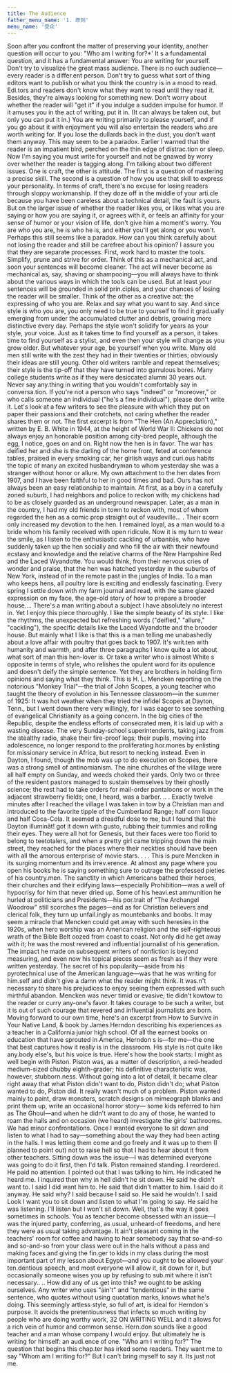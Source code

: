 ```yaml
---
title: The Audience
father_menu_name: '1. 原则'
menu_name: '受众'
---
```


Soon after you confront the matter of preserving your identity, another question will occur to you: "Who am I writing for?*'
It s a fundamental question, and it has a fundamental answer: You are writing for yourself. Don't try to visualize the great mass audience. There is no such audience—every reader is a differ.ent person. Don't try to guess what sort of thing editors want to publish or what you think the country is in a mood to read. Edi.tors and readers don't know what they want to read until they read it. Besides, they're always looking for something new.
Don't worry about whether the reader will "get it" if you indulge a sudden impulse for humor. If it amuses you in the act of writing, put it in. (It can always be taken out, but only you can put it in.) You are writing primarily to please yourself, and if you go about it with enjoyment you will also entertain the readers who are worth writing for. If you lose the dullards back in the dust, you don't want them anyway.
This may seem to be a paradox. Earlier I warned that the reader is an impatient bird, perched on the thin edge of distrac.tion or sleep. Now I'm saying you must write for yourself and not be gnawed by worry over whether the reader is tagging along.
I'm talking about two different issues. One is craft, the other is attitude. The first is a question of mastering a precise skill. The second is a question of how you use that skill to express your personality.
In terms of craft, there's no excuse for losing readers through sloppy workmanship. If they doze off in the middle of your arti.cle because you have been careless about a technical detail, the fault is yours. But on the larger issue of whether the reader likes you, or likes what you are saying or how you are saying it, or agrees with it, or feels an affinity for your sense of humor or your vision of life, don't give him a moment's worry. You are who you are, he is who he is, and either you'll get along or you won't.
Perhaps this still seems like a paradox. How can you think carefully about not losing the reader and still be carefree about his opinion? I assure you that they are separate processes.
First, work hard to master the tools. Simplify, prune and strive for order. Think of this as a mechanical act, and soon your sentences will become cleaner. The act will never become as mechanical as, say, shaving or shampooing—you will always have to think about the various ways in which the tools can be used. But at least your sentences will be grounded in solid prin.ciples, and your chances of losing the reader will be smaller.
Think of the other as a creative act: the expressing of who you are. Relax and say what you want to say. And since style is who you are, you only need to be true to yourself to find it grad.ually emerging from under the accumulated clutter and debris, growing more distinctive every day. Perhaps the style won't solidify for years as your style, your voice. Just as it takes time to find yourself as a person, it takes time to find yourself as a stylist, and even then your style will change as you grow older.
But whatever your age, be yourself when you write. Many old men still write with the zest they had in their twenties or
thirties; obviously their ideas are still young. Other old writers ramble and repeat themselves; their style is the tip-off that they have turned into garrulous bores. Many college students write as if they were desiccated alumni 30 years out. Never say any.thing in writing that you wouldn't comfortably say in conversa.tion. If you're not a person who says "indeed" or "moreover," or who calls someone an individual ("he's a fine individual"), please don't write it.
Let's look at a few writers to see the pleasure with which they put on paper their passions and their crotchets, not caring whether the reader shares them or not. The first excerpt is from "The Hen (An Appreciation)," written by E. B. White in 1944, at the height of World War II:
Chickens do not always enjoy an honorable position among city-bred people, although the egg, I notice, goes on and on. Right now the hen is in favor. The war has deified her and she is the darling of the home front, feted at conference tables, praised in every smoking car, her girlish ways and curi.ous habits the topic of many an excited husbandryman to whom yesterday she was a stranger without honor or allure.
My own attachment to the hen dates from 1907, and I have been faithful to her in good times and bad. Ours has not always been an easy relationship to maintain. At first, as a boy in a carefully zoned suburb, I had neighbors and police to reckon with; my chickens had to be as closely guarded as an underground newspaper. Later, as a man in the country, I had my old friends in town to reckon with, most of whom regarded the hen as a comic prop straight out of vaudeville... . Their scorn only increased my devotion to the hen. I remained loyal, as a man would to a bride whom his family received with open ridicule. Now it is my turn to wear the smile, as I listen to the enthusiastic cackling of urbanités, who have suddenly taken up the hen socially and who fill the air with their newfound ecstasy and knowledge and the relative charms of the New Hampshire Red and the Laced Wyandotte. You would think, from their nervous cries of wonder and praise, that the hen was hatched yesterday in the suburbs of New York, instead of in the remote past in the jungles of India.
To a man who keeps hens, all poultry lore is exciting and endlessly fascinating. Every spring I settle down with my farm journal and read, with the same glazed expression on my face, the age-old story of how to prepare a brooder house....
There's a man writing about a subject I have absolutely no interest in. Yet I enjoy this piece thoroughly. I like the simple beauty of its style. I like the rhythms, the unexpected but refreshing words ("deified," "allure," "cackling"), the specific details like the Laced Wyandotte and the brooder house. But mainly what I like is that this is a man telling me unabashedly about a love affair with poultry that goes back to 1907. It's writ.ten with humanity and warmth, and after three paragraphs I know quite a lot about what sort of man this hen-lover is.
Or take a writer who is almost White s opposite in terms of style, who relishes the opulent word for its opulence and doesn't deify the simple sentence. Yet they are brothers in holding firm opinions and saying what they think. This is H. L. Mencken reporting on the notorious "Monkey Trial"—the trial of John Scopes, a young teacher who taught the theory of evolution in his Tennessee classroom—in the summer of 1925:
It was hot weather when they tried the infidel Scopes at Dayton, Tenn., but I went down there very willingly, for I was eager to see something of evangelical Christianity as a going concern. In the big cities of the Republic, despite the endless efforts of consecrated men, it is laid up with a wasting disease. The very Sunday-school superintendents, taking jazz from the stealthy radio, shake their fire-proof legs; their pupils, moving into adolescence, no longer respond to the proliferating hor.mones by enlisting for missionary service in Africa, but resort to necking instead. Even in Dayton, I found, though the mob was up to do execution on Scopes, there was a strong smell of antinomianism. The nine churches of the village were all half empty on Sunday, and weeds choked their yards. Only two or three of the resident pastors managed to sustain themselves by their ghostly science; the rest had to take orders for mail-order pantaloons or work in the adjacent strawberry fields; one, I heard, was a barber. .. . Exactly twelve minutes after I reached the village I was taken in tow by a Christian man and introduced to the favorite tipple of the Cumberland Range; half corn liquor and half Coca-Cola. It seemed a dreadful dose to me, but I found that the Dayton illuminât! got it down with gusto, rubbing their tummies and rolling their eyes. They were all hot for Genesis, but their faces were too florid to belong to teetotalers, and when a pretty girl came tripping down the main street, they reached for the places where their neckties should have been with all the amorous enterprise of movie stars. . . .
This is pure Mencken in its surging momentum and its irrev.erence. At almost any page where you open his books he is saying something sure to outrage the professed pieties of his country.men. The sanctity in which Americans bathed their heroes, their churches and their edifying laws—especially Prohibition—was a well of hypocrisy for him that never dried up. Some of his heavi.est ammunition he hurled at politicians and Presidents—his por.trait of "The Archangel Woodrow" still scorches the pages—and as for Christian believers and clerical folk, they turn up unfail.ingly as mountebanks and boobs.
It may seem a miracle that Mencken could get away with such heresies in the 1920s, when hero worship was an American religion and the self-righteous wrath of the Bible Belt oozed from coast to coast. Not only did he get away with it; he was the most revered and influential journalist of his generation. The impact he made on subsequent writers of nonfiction is beyond measuring, and even now his topical pieces seem as fresh as if they were written yesterday.
The secret of his popularity—aside from his pyrotechnical use of the American language—was that he was writing for him.self and didn't give a damn what the reader might think. It was.n't necessary to share his prejudices to enjoy seeing them expressed with such mirthful abandon. Mencken was never timid or evasive; tie didn't kowtow to the reader or curry any-one's favor. It takes courage to be such a writer, but it is out of such courage that revered and influential journalists are born.
Moving forward to our own time, here's an excerpt from How to Survive in Your Native Land, & book by James Herndon describing his experiences as a teacher in a California junior high school. Of all the earnest books on education that have sprouted in America, Herndon s is—for me—the one that best captures how it really is in the classroom. His style is not quite like any.body else's, but his voice is true. Here's how the book starts:
I might as well begin with Piston. Piston was, as a matter of description, a red-headed medium-sized chubby eighth-grader; his definitive characteristic was, however, stubborn.ness. Without going into a lot of detail, it became clear right away that what Piston didn't want to do, Piston didn't do; what Piston wanted to do, Piston did.
It really wasn't much of a problem. Piston wanted mainly to paint, draw monsters, scratch designs on mimeograph blanks and print them up, write an occasional horror story— some kids referred to him as The Ghoul—and when he didn't want to do any of those, he wanted to roam the halls and on occasion (we heard) investigate the girls' bathrooms.
We had minor confrontations. Once I wanted everyone to sit down and listen to what I had to say—something about the way they had been acting in the halls. I was letting them come and go freely and it was up to them (I planned to point out) not to raise hell so that I had to hear about it from other teachers. Sitting down was the issue—I was determined everyone was going to do it first, then I'd talk. Piston remained standing. I reordered. He paid no attention. I pointed out that I was talking to him. He indicated he heard me. I inquired then why in hell didn't he sit down. He said he didn't want to. I said I did want him to. He said that didn't matter to him. I said do it anyway. He said why? I said because I said so. He said he wouldn't. I said Look I want you to sit down and listen to what I'm going to say. He said he was listening. I'll listen but I won't sit down.
Well, that's the way it goes sometimes in schools. You as teacher become obsessed with an issue—I was the injured party, conferring, as usual, unheard-of freedoms, and here they were as usual taking advantage. It ain't pleasant coming in the teachers' room for coffee and having to hear somebody say that so-and-so and so-and-so from your class were out in the halls without a pass and making faces and giving the fin.ger to kids in my class during the most important part of my lesson about Egypt—and you ought to be allowed your ten.dentious speech, and most everyone will allow it, sit down for it, but occasionally someone wises you up by refusing to sub.mit where it isn't necessary.. .. How did any of us get into this? we ought to be asking ourselves.
Any writer who uses "ain't" and "tendentious" in the same sentence, who quotes without using quotation marks, knows what he's doing. This seemingly artless style, so full of art, is ideal for Herndon's purpose. It avoids the pretentiousness that infects so much writing by people who are doing worthy work,
32 ON WRITING WELL
and it allows for a rich vein of humor and common sense. Hern.don sounds like a good teacher and a man whose company I would enjoy. But ultimately he is writing for himself: an audi.ence of one.
"Who am I writing for?" The question that begins this chap.ter has irked some readers. They want me to say "Whom am I writing for?" But I can't bring myself to say it. Its just not me.